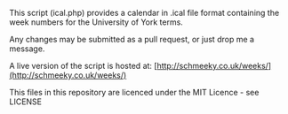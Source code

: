 This script (ical.php) provides a calendar in .ical file format containing the week numbers for the University of York terms.

Any changes may be submitted as a pull request, or just drop me a message.

A live version of the script is hosted at: [http://schmeeky.co.uk/weeks/](http://schmeeky.co.uk/weeks/)

This files in this repository are licenced under the MIT Licence - see LICENSE
